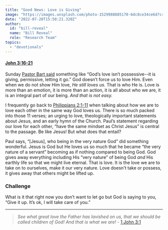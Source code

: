 ```yaml
---
title: "Good News: Love is Giving"
image: "https://images.unsplash.com/photo-1529988885170-6dc8ce34ce6d?crop=entropy&cs=srgb&fm=jpg&ixid=Mnw5NjYxfDB8MXxzZWFyY2h8MTB8fFRydXRofGVufDB8fHx8MTYxODIzNjM3Mw&ixlib=rb-1.2.1&q=85"
date: "2022-07-20T15:50:21.320Z"
author:
  id: "bill-reveal"
  name: "Bill Reveal"
  role: "Research Team"
topics:
  - "devotionals"
---
```

#### [John 3:16-21][jhn316]

Sunday [Pastor Bart said][fl] something like “God’s love isn’t possessive--it is giving, permissive, letting it go.” God doesn’t force us to love Him. Even when we do not show Him love, _He still loves us._ That is who He is. Love is more than an emotion, it is more than an action, it is all about who we are, it is an integral part of our being. _And that is not easy._

I frequently go back to [Philippians 2:1-11][ph2] when talking about how we are to love each other in the same way God loves us. There is so much packed into those 11 verses; an urging to love, theologically important statements about Jesus, and an early hymn of the Church. Paul’s statement regarding our love for each other, “have the same mindset as Christ Jesus” is central to the passage. Be like Jesus! But what does that entail?

Paul says, “[Jesus], who being in the very nature God” did something wonderful. Jesus is God but He loves us so much that he became “the very nature of a servant” becoming as if nothing compared to being God. God gives away everything including His “very nature” of being God _and_ His earthly life so that we might live eternal. That is love. It is the love we are to take on to ourselves, make it our very nature. Love doesn't take or possess, it gives away that others might be lifted up.

### Challenge
What is it that right now you don’t want to let go but God is saying to you, “Give it up. It’s ok, I will take care of you.”

----
> _See what great love the Father has lavished on us, that we should be called children of God! And that is what we are!_ - [1 John 3:1][1j]

[jhn316]: https://biblehub.com/context/john/3-16.htm
[ph2]: https://biblehub.com/context/philippians/2-1.htm
[fl]: https://flatlandchurch.com/sermons/good-news-love/
[1j]: https://biblehub.com/1_john/3-1.htm
